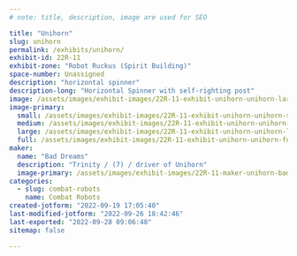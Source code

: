 ```yaml
---
# note: title, description, image are used for SEO

title: "Unihorn"
slug: unihorn
permalink: /exhibits/unihorn/
exhibit-id: 22R-11
exhibit-zone: "Robot Ruckus (Spirit Building)"
space-number: Unassigned
description: "horizontal spinner"
description-long: "Horizontal Spinner with self-righting post"
image: /assets/images/exhibit-images/22R-11-exhibit-unihorn-unihorn-large.jpg
image-primary: 
  small: /assets/images/exhibit-images/22R-11-exhibit-unihorn-unihorn-small.jpg
  medium: /assets/images/exhibit-images/22R-11-exhibit-unihorn-unihorn-medium.jpg
  large: /assets/images/exhibit-images/22R-11-exhibit-unihorn-unihorn-large.jpg
  full: /assets/images/exhibit-images/22R-11-exhibit-unihorn-unihorn-full.jpg
maker: 
  name: "Bad Dreams"
  description: "Trinity / (7) / driver of Unihorn"
  image-primary: /assets/images/exhibit-images/22R-11-maker-unihorn-bad-dreams-logo-medium.png
categories: 
  - slug: combat-robots
    name: Combat Robots
created-jotform: "2022-09-19 17:05:40"
last-modified-jotform: "2022-09-26 18:42:46"
last-exported: "2022-09-28 09:06:48"
sitemap: false

---
```

